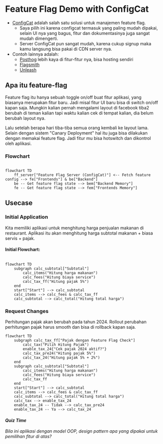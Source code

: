 # Feature Flag Demo with ConfigCat

- [ConfigCat](https://configcat.com/) adalah salah satu solusi untuk manajemen feature flag.
  - Saya pilih ini karena configcat termasuk yang paling mudah dipakai, selain UI nya yang bagus, 
    fitur dan dokumentasinya juga sangat mudah dimengerti.
  - Server ConfigCat pun sangat mudah, karena cukup signup maka kamu langsung bisa pakai di CDN server nya.
- Contoh lainnya adalah: 
  - [Posthog](https://posthog.com/) lebih kaya di fitur-fitur nya, bisa hosting sendiri
  - [Flagsmith](https://www.flagsmith.com/)
  - [Unleash](https://www.getunleash.io/) 

## Apa itu feature-flag

Feature flag itu hanya sebuah toggle on/off buat fitur aplikasi, yang biasanya merupakan fitur baru. 
Jadi misal fitur UI baru bisa di switch on/off kapan saja.
Mungkin kalian pernah mengalami layout di facebook tiba2 berubah
di teman kalian tapi waktu kalian cek di tempat kalian, dia belum berubah layout nya.

Lalu setelah berapa hari tiba-tiba semua orang kembali ke layout lama.
Selain dengan sistem "Canary Deployment" hal itu juga bisa dilakukan dengan memakai feature flag.
Jadi fitur mu bisa hotswitch dan dikontrol oleh aplikasi.

### Flowchart

```mermaid

flowchart TD
    ff_server["Feature Flag Server (ConfigCat)"] <-- Fetch feature config --> fe["Frontends"] & be["Backend"]
    be -- Get feature flag state --> bem["Backend Memory"]
    fe -- Get feature flag state --> fem["Frontends Memory"]
```

## Usecase

### Initial Application

Kita memiliki aplikasi untuk menghitung harga penjualan makanan di restaurant.
Aplikasi itu akan menghitung harga subtotal makanan + biasa servis + pajak.

#### Initial Flowchart:

```mermaid

flowchart TD
    subgraph calc_subtotal["Subtotal"]
        calc_items("Hitung harga makanan")
        calc_fees("Hitung biaya service")
        calc_tax_ff("Hitung pajak 5%")
    end
    start["Start"] --> calc_subtotal
    calc_items --> calc_fees & calc_tax_ff
    calc_subtotal --> calc_total("Hitung total harga")
```

### Request Changes

Perhitungan pajak akan berubah pada tahun 2024.
Rollout perubahan perhitungan pajak harus smooth dan bisa di rollback kapan saja.

```mermaid
flowchart TD
    subgraph calc_tax_ff["Pajak dengan Feature Flag Check"]
        calc_tax("Pilih Hitung Pajak")
        enable_tax_24{"Cek pajak 2024 aktif?"}
        calc_tax_pre24("Hitung pajak 5%")
        calc_tax_24("Hitung pajak 5% + 2%")
    end
    subgraph calc_subtotal["Subtotal"]
        calc_items("Hitung harga makanan")
        calc_fees("Hitung biaya service")
        calc_tax_ff
    end
    start["Start"] --> calc_subtotal
    calc_items --> calc_fees & calc_tax_ff
    calc_subtotal --> calc_total("Hitung total harga")
    calc_tax --> enable_tax_24
    enable_tax_24 -- Tidak --> calc_tax_pre24
    enable_tax_24 -- Ya --> calc_tax_24
```

#### _Quiz Time_

_Bila ini aplikasi dengan model OOP, 
design pattern apa yang dipakai untuk pemilihan fitur di atas?_